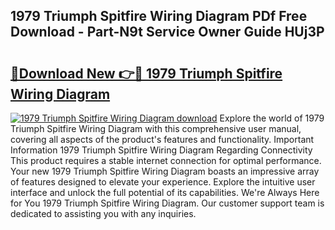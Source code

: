 ## 1979 Triumph Spitfire Wiring Diagram PDf Free Download - Part-N9t Service Owner Guide HUj3P

# <h2><a href="http://dfqqd4.blite.top/?on=1979+Triumph+Spitfire+Wiring+Diagram">🔗Download New 👉🔴 1979 Triumph Spitfire Wiring Diagram</a></h2>

[![1979 Triumph Spitfire Wiring Diagram download](https://i.imgur.com/lujVjoI.png)](http://dfqqd4.blite.top/?on=1979+Triumph+Spitfire+Wiring+Diagram)
Explore the world of 1979 Triumph Spitfire Wiring Diagram with this comprehensive user manual, covering all aspects of the product's features and functionality. Important Information 1979 Triumph Spitfire Wiring Diagram Regarding Connectivity This product requires a stable internet connection for optimal performance. Your new 1979 Triumph Spitfire Wiring Diagram boasts an impressive array of features designed to elevate your experience. Explore the intuitive user interface and unlock the full potential of its capabilities. We're Always Here for You 1979 Triumph Spitfire Wiring Diagram. Our customer support team is dedicated to assisting you with any inquiries.
